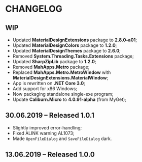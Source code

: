 # CHANGELOG

## WIP

- Updated **MaterialDesignExtensions** package to **2.8.0-a01**;
- Updated **MaterialDesignColors** package to **1.2.0**;
- Updated **MaterialDesignThemes** package to **2.6.0**;
- Removed **System.Threading.Tasks.Extensions** package;
- Updated **SharpZipLib** package to **1.2.0**;
- Removed **MahApps.Metro** package;
- Replaced **MahApps.Metro.MetroWindow** with **MaterialDesignExtensions.MaterialWindow**;
- App is rewritten on **.NET Core 3.0**;
- Add support for x86 Windows;
- Now packaging standalone single-exe program;
- Update **Caliburn.Micro** to **4.0.91-alpha** (from MyGet);

## 30.06.2019 – Released 1.0.1

- Slightly improved error-handling;
- Fixed ALINK warning AL1073;
- Made `OpenFileDialog` and `SaveFileDialog` dark.

## 13.06.2019 – Released 1.0.0
